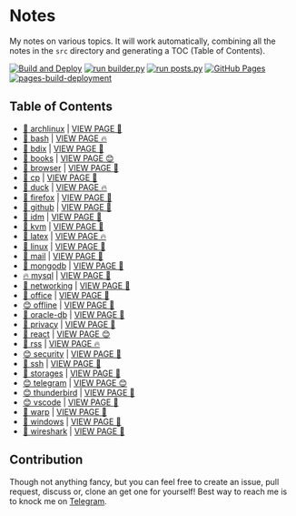 # Notes

My notes on various topics. It will work automatically, combining all the notes in the `src` directory and generating a TOC (Table of Contents).

[![Build and Deploy](https://github.com/SharafatKarim/notes/actions/workflows/action.yml/badge.svg)](https://github.com/SharafatKarim/notes/actions/workflows/action.yml)
[![run builder.py](https://github.com/SharafatKarim/notes/actions/workflows/action.yml/badge.svg)](https://github.com/SharafatKarim/notes/actions/workflows/action.yml)
[![run posts.py](https://github.com/SharafatKarim/notes/actions/workflows/posts.yml/badge.svg)](https://github.com/SharafatKarim/notes/actions/workflows/posts.yml)
[![GitHub Pages](https://github.com/SharafatKarim/notes/actions/workflows/gh-pages.yml/badge.svg)](https://github.com/SharafatKarim/notes/actions/workflows/gh-pages.yml)
[![pages-build-deployment](https://github.com/SharafatKarim/notes/actions/workflows/pages/pages-build-deployment/badge.svg)](https://github.com/SharafatKarim/notes/actions/workflows/pages/pages-build-deployment)


## Table of Contents

- [🌈 archlinux](src/archlinux.md) | <a href='https://sharafat.is-a.dev/notes/archlinux' target='_blank'>VIEW PAGE 🌟</a>
- [🌟 bash](src/bash.md) | <a href='https://sharafat.is-a.dev/notes/bash' target='_blank'>VIEW PAGE 🔥</a>
- [🌈 bdix](src/bdix.md) | <a href='https://sharafat.is-a.dev/notes/bdix' target='_blank'>VIEW PAGE 🌟</a>
- [🚀 books](src/books.md) | <a href='https://sharafat.is-a.dev/notes/books' target='_blank'>VIEW PAGE 😊</a>
- [🌟 browser](src/browser.md) | <a href='https://sharafat.is-a.dev/notes/browser' target='_blank'>VIEW PAGE 🌈</a>
- [🍕 cp](src/cp.md) | <a href='https://sharafat.is-a.dev/notes/cp' target='_blank'>VIEW PAGE 🍕</a>
- [🌈 duck](src/duck.md) | <a href='https://sharafat.is-a.dev/notes/duck' target='_blank'>VIEW PAGE 🔥</a>
- [👾 firefox](src/firefox.md) | <a href='https://sharafat.is-a.dev/notes/firefox' target='_blank'>VIEW PAGE 🚀</a>
- [🎸 github](src/github.md) | <a href='https://sharafat.is-a.dev/notes/github' target='_blank'>VIEW PAGE 🎸</a>
- [🌈 idm](src/idm.md) | <a href='https://sharafat.is-a.dev/notes/idm' target='_blank'>VIEW PAGE 👾</a>
- [🌟 kvm](src/kvm.md) | <a href='https://sharafat.is-a.dev/notes/kvm' target='_blank'>VIEW PAGE 🎸</a>
- [🎸 latex](src/latex.md) | <a href='https://sharafat.is-a.dev/notes/latex' target='_blank'>VIEW PAGE 🔥</a>
- [🎸 linux](src/linux.md) | <a href='https://sharafat.is-a.dev/notes/linux' target='_blank'>VIEW PAGE 🍕</a>
- [🍕 mail](src/mail.md) | <a href='https://sharafat.is-a.dev/notes/mail' target='_blank'>VIEW PAGE 👾</a>
- [🍕 mongodb](src/mongodb.md) | <a href='https://sharafat.is-a.dev/notes/mongodb' target='_blank'>VIEW PAGE 🌈</a>
- [🔥 mysql](src/mysql.md) | <a href='https://sharafat.is-a.dev/notes/mysql' target='_blank'>VIEW PAGE 👾</a>
- [🚀 networking](src/networking.md) | <a href='https://sharafat.is-a.dev/notes/networking' target='_blank'>VIEW PAGE 🤖</a>
- [🌟 office](src/office.md) | <a href='https://sharafat.is-a.dev/notes/office' target='_blank'>VIEW PAGE 🚀</a>
- [😊 offline](src/offline.md) | <a href='https://sharafat.is-a.dev/notes/offline' target='_blank'>VIEW PAGE 🎉</a>
- [🤖 oracle-db](src/oracle-db.md) | <a href='https://sharafat.is-a.dev/notes/oracle-db' target='_blank'>VIEW PAGE 🚀</a>
- [🚀 privacy](src/privacy.md) | <a href='https://sharafat.is-a.dev/notes/privacy' target='_blank'>VIEW PAGE 🎉</a>
- [🍕 react](src/react.md) | <a href='https://sharafat.is-a.dev/notes/react' target='_blank'>VIEW PAGE 😊</a>
- [🤖 rss](src/rss.md) | <a href='https://sharafat.is-a.dev/notes/rss' target='_blank'>VIEW PAGE 🔥</a>
- [😊 security](src/security.md) | <a href='https://sharafat.is-a.dev/notes/security' target='_blank'>VIEW PAGE 🤖</a>
- [🌟 ssh](src/ssh.md) | <a href='https://sharafat.is-a.dev/notes/ssh' target='_blank'>VIEW PAGE 🎉</a>
- [🎉 storages](src/storages.md) | <a href='https://sharafat.is-a.dev/notes/storages' target='_blank'>VIEW PAGE 🍕</a>
- [😊 telegram](src/telegram.md) | <a href='https://sharafat.is-a.dev/notes/telegram' target='_blank'>VIEW PAGE 😊</a>
- [😊 thunderbird](src/thunderbird.md) | <a href='https://sharafat.is-a.dev/notes/thunderbird' target='_blank'>VIEW PAGE 🎸</a>
- [😊 vscode](src/vscode.md) | <a href='https://sharafat.is-a.dev/notes/vscode' target='_blank'>VIEW PAGE 🚀</a>
- [🌟 warp](src/warp.md) | <a href='https://sharafat.is-a.dev/notes/warp' target='_blank'>VIEW PAGE 🚀</a>
- [🌈 windows](src/windows.md) | <a href='https://sharafat.is-a.dev/notes/windows' target='_blank'>VIEW PAGE 🌈</a>
- [👾 wireshark](src/wireshark.md) | <a href='https://sharafat.is-a.dev/notes/wireshark' target='_blank'>VIEW PAGE 🎉</a>

## Contribution

Though not anything fancy, but you can feel free to create an issue, pull request, discuss or, clone an get one for yourself!
Best way to reach me is to knock me on [Telegram](https://t.me/SharafatKarim).

